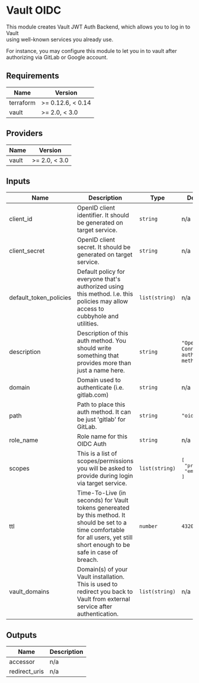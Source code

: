 # Vault OIDC  
This module creates Vault JWT Auth Backend, which allows you to log in to Vault  
using well-known services you already use.

For instance, you may configure this module to let you in to vault after  
authorizing via GitLab or Google account.

## Requirements

| Name | Version |
|------|---------|
| terraform | >= 0.12.6, < 0.14 |
| vault | >= 2.0, < 3.0 |

## Providers

| Name | Version |
|------|---------|
| vault | >= 2.0, < 3.0 |

## Inputs

| Name | Description | Type | Default | Required |
|------|-------------|------|---------|:--------:|
| client\_id | OpenID client identifier. It should be generated on target service. | `string` | n/a | yes |
| client\_secret | OpenID client secret. It should be generated on target service. | `string` | n/a | yes |
| default\_token\_policies | Default policy for everyone that's authorized using this method. I.e. this policies may allow access to cubbyhole and utilities. | `list(string)` | n/a | yes |
| description | Description of this auth method. You should write something that provides more than just a name here. | `string` | `"OpenID Connect auth method."` | no |
| domain | Domain used to authenticate (i.e. gitlab.com) | `string` | n/a | yes |
| path | Path to place this auth method. It can be just 'gitlab' for GitLab. | `string` | `"oidc"` | no |
| role\_name | Role name for this OIDC Auth | `string` | n/a | yes |
| scopes | This is a list of scopes/permissions you will be asked to provide during login via target service. | `list(string)` | <pre>[<br>  "profile",<br>  "email"<br>]</pre> | no |
| ttl | Time-To-Live (in seconds) for Vault tokens genereated by this method. It should be set to a time comfortable for all users, yet still short enough to be safe in case of breach. | `number` | `43200` | no |
| vault\_domains | Domain(s) of your Vault installation. This is used to redirect you back to Vault from external service after authentication. | `list(string)` | n/a | yes |

## Outputs

| Name | Description |
|------|-------------|
| accessor | n/a |
| redirect\_uris | n/a |

